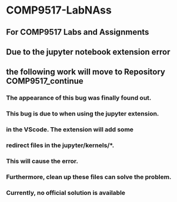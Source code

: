 # COMP9517-LabNAss
## For COMP9517 Labs and Assignments

## Due to the jupyter notebook extension error 

## the following work will move to Repository COMP9517_continue 

### The appearance of this bug was finally found out.<br>
### This bug is due to when using the jupyter extension.<br>
### in the VScode. The extension will add some<br>
### redirect files in the jupyter/kernels/*. <br>
### This will cause the error.
### Furthermore, clean up these files can solve the problem. <br>
### Currently, no official solution is available